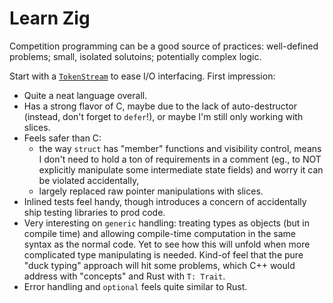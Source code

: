 Learn Zig
=========
Competition programming can be a good source of practices:
well-defined problems;
small, isolated solutoins;
potentially complex logic.

Start with a [`TokenStream`](competition_programming/lib/token_stream.zig) to ease I/O interfacing.
First impression:
* Quite a neat language overall.
* Has a strong flavor of C, maybe due to the lack of auto-destructor (instead, don't forget to `defer`!), or maybe I'm still only working with slices.
* Feels safer than C:
  - the way `struct` has "member" functions and visibility control, means I don't need to hold a ton of requirements in a comment (eg., to NOT explicitly manipulate some intermediate state fields) and worry it can be violated accidentally,
  - largely replaced raw pointer manipulations with slices.
* Inlined tests feel handy, though introduces a concern of accidentally ship testing libraries to prod code.
* Very interesting on `generic` handling: treating types as objects (but in compile time) and allowing compile-time computation in the same syntax as the normal code.
  Yet to see how this will unfold when more complicated type manipulating is needed.
  Kind-of feel that the pure "duck typing" approach will hit some problems, which C++ would address with "concepts" and Rust with `T: Trait`.
* Error handling and `optional` feels quite similar to Rust.
